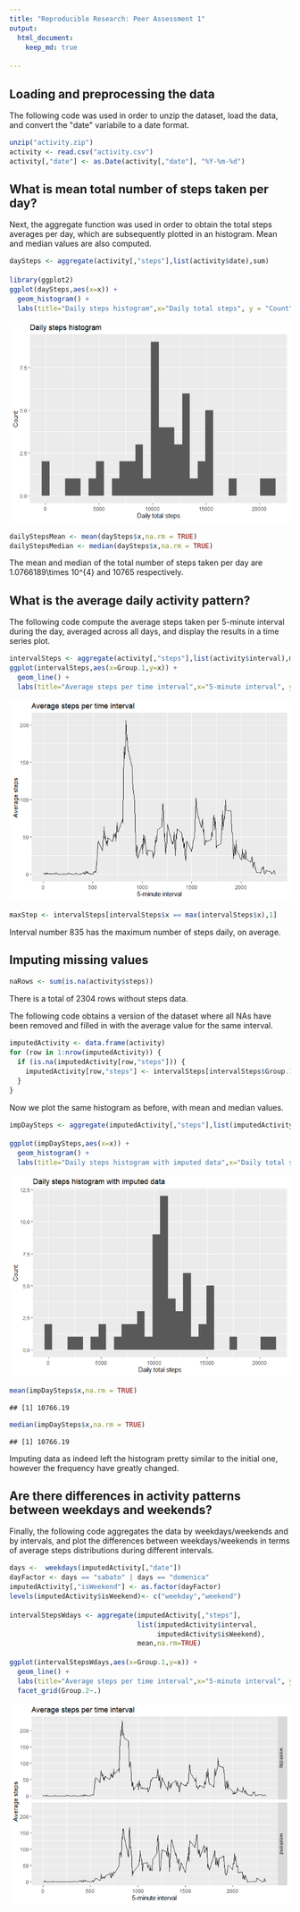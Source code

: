 ```yaml
---
title: "Reproducible Research: Peer Assessment 1"
output: 
  html_document:
    keep_md: true
    
---
```




## Loading and preprocessing the data

The following code was used in order to unzip the dataset, load the data, and convert the "date" variabile to a date format.


```r
unzip("activity.zip")
activity <- read.csv("activity.csv")
activity[,"date"] <- as.Date(activity[,"date"], "%Y-%m-%d")
```



## What is mean total number of steps taken per day?

Next, the aggregate function was used in order to obtain the total steps averages per day, which are subsequently plotted in an histogram. Mean and median values are also computed.


```r
daySteps <- aggregate(activity[,"steps"],list(activity$date),sum)

library(ggplot2)
ggplot(daySteps,aes(x=x)) +
  geom_histogram() +
  labs(title="Daily steps histogram",x="Daily total steps", y = "Count")
```

![](PA1_template_files/figure-html/unnamed-chunk-2-1.png)<!-- -->

```r
dailyStepsMean <- mean(daySteps$x,na.rm = TRUE)
dailyStepsMedian <- median(daySteps$x,na.rm = TRUE)
```

The mean and median of the total number of steps taken per day are 1.0766189\times 10^{4} and 10765 respectively.


## What is the average daily activity pattern?

The following code compute the average steps taken per 5-minute interval during the day, averaged across all days, and display the results in a time series plot.


```r
intervalSteps <- aggregate(activity[,"steps"],list(activity$interval),mean,na.rm=TRUE)
ggplot(intervalSteps,aes(x=Group.1,y=x)) +
  geom_line() +
  labs(title="Average steps per time interval",x="5-minute interval", y = "Average steps")
```

![](PA1_template_files/figure-html/unnamed-chunk-3-1.png)<!-- -->

```r
maxStep <- intervalSteps[intervalSteps$x == max(intervalSteps$x),1]
```
Interval number 835 has the maximum number of steps daily, on average.


## Imputing missing values


```r
naRows <- sum(is.na(activity$steps))
```
There is a total of 2304 rows without steps data.

The following code obtains a version of the dataset where all NAs have been removed and filled in with the average value for the same interval.


```r
imputedActivity <- data.frame(activity)
for (row in 1:nrow(imputedActivity)) {
  if (is.na(imputedActivity[row,"steps"])) {
    imputedActivity[row,"steps"] <- intervalSteps[intervalSteps$Group.1==imputedActivity[row,"interval"],2]
  }
}
```
Now we plot the same histogram as before, with mean and median values.


```r
impDaySteps <- aggregate(imputedActivity[,"steps"],list(imputedActivity$date),sum)

ggplot(impDaySteps,aes(x=x)) +
  geom_histogram() +
  labs(title="Daily steps histogram with imputed data",x="Daily total steps", y = "Count")
```

![](PA1_template_files/figure-html/unnamed-chunk-6-1.png)<!-- -->

```r
mean(impDaySteps$x,na.rm = TRUE)
```

```
## [1] 10766.19
```

```r
median(impDaySteps$x,na.rm = TRUE)
```

```
## [1] 10766.19
```
Imputing data as indeed left the histogram pretty similar to the initial one, however the frequency have greatly changed. 


## Are there differences in activity patterns between weekdays and weekends?

Finally, the following code aggregates the data by weekdays/weekends and by intervals, and plot the differences between weekdays/weekends in terms of average steps distributions during different intervals.


```r
days <-  weekdays(imputedActivity[,"date"])
dayFactor <- days == "sabato" | days == "domenica"
imputedActivity[,"isWeekend"] <- as.factor(dayFactor)
levels(imputedActivity$isWeekend)<- c("weekday","weekend")

intervalStepsWdays <- aggregate(imputedActivity[,"steps"],
                                list(imputedActivity$interval,
                                     imputedActivity$isWeekend),
                                mean,na.rm=TRUE)

ggplot(intervalStepsWdays,aes(x=Group.1,y=x)) +
  geom_line() +
  labs(title="Average steps per time interval",x="5-minute interval", y = "Average steps") +
  facet_grid(Group.2~.)
```

![](PA1_template_files/figure-html/unnamed-chunk-7-1.png)<!-- -->


